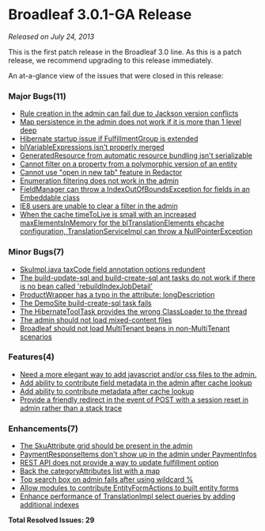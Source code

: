 # Broadleaf 3.0.1-GA Release

_Released on July 24, 2013_

This is the first patch release in the Broadleaf 3.0 line. As this is a patch release, we recommend upgrading to this release immediately.

An at-a-glance view of the issues that were closed in this release:
### Major Bugs(11)
- [Rule creation in the admin can fail due to Jackson version conflicts](https://github.com/BroadleafCommerce/BroadleafCommerce/issues/209)
- [Map persistence in the admin does not work if it is more than 1 level deep](https://github.com/BroadleafCommerce/BroadleafCommerce/issues/207)
- [Hibernate startup issue if FulfillmentGroup is extended](https://github.com/BroadleafCommerce/BroadleafCommerce/issues/205)
- [blVariableExpressions isn't properly merged](https://github.com/BroadleafCommerce/BroadleafCommerce/issues/203)
- [GeneratedResource from automatic resource bundling isn't serializable](https://github.com/BroadleafCommerce/BroadleafCommerce/issues/201)
- [Cannot filter on a property from a polymorphic version of an entity](https://github.com/BroadleafCommerce/BroadleafCommerce/issues/186)
- [Cannot use "open in new tab" feature in Redactor](https://github.com/BroadleafCommerce/BroadleafCommerce/issues/185)
- [Enumeration filtering does not work in the admin](https://github.com/BroadleafCommerce/BroadleafCommerce/issues/178)
- [FieldManager can throw a IndexOutOfBoundsException for fields in an Embeddable class](https://github.com/BroadleafCommerce/BroadleafCommerce/issues/170)
- [IE8 users are unable to clear a filter in the admin](https://github.com/BroadleafCommerce/BroadleafCommerce/issues/162)
- [When the cache timeToLive is small with an increased maxElementsInMemory for the blTranslationElements ehcache configuration, TranslationServiceImpl can throw a NullPointerException](https://github.com/BroadleafCommerce/BroadleafCommerce/issues/148)

### Minor Bugs(7)
- [SkuImpl.java taxCode field annotation options redundent](https://github.com/BroadleafCommerce/BroadleafCommerce/issues/212)
- [The build-update-sql and build-create-sql ant tasks do not work if there is no bean called 'rebuildIndexJobDetail'](https://github.com/BroadleafCommerce/BroadleafCommerce/issues/206)
- [ProductWrapper has a typo in the attribute: longDescription](https://github.com/BroadleafCommerce/BroadleafCommerce/issues/184)
- [The DemoSite build-create-sql task fails](https://github.com/BroadleafCommerce/BroadleafCommerce/issues/167)
- [The HibernateToolTask provides the wrong ClassLoader to the thread](https://github.com/BroadleafCommerce/BroadleafCommerce/issues/166)
- [The admin should not load mixed-content files](https://github.com/BroadleafCommerce/BroadleafCommerce/issues/152)
- [Broadleaf should not load MultiTenant beans in non-MultiTenant scenarios](https://github.com/BroadleafCommerce/BroadleafCommerce/issues/151)

### Features(4)
- [Need a more elegant way to add javascript and/or css files to the admin.](https://github.com/BroadleafCommerce/BroadleafCommerce/issues/179)
- [Add ability to contribute field metadata in the admin after cache lookup](https://github.com/BroadleafCommerce/BroadleafCommerce/issues/165)
- [Add ability to contribute metadata after cache lookup](https://github.com/BroadleafCommerce/BroadleafCommerce/issues/164)
- [Provide a friendly redirect in the event of POST with a session reset in admin rather than a stack trace](https://github.com/BroadleafCommerce/BroadleafCommerce/issues/156)

### Enhancements(7)
- [The SkuAttribute grid should be present in the admin](https://github.com/BroadleafCommerce/BroadleafCommerce/issues/208)
- [PaymentResponseItems don't show up in the admin under PaymentInfos](https://github.com/BroadleafCommerce/BroadleafCommerce/issues/194)
- [REST API does not provide a way to update fulfillment option](https://github.com/BroadleafCommerce/BroadleafCommerce/issues/193)
- [Back the categoryAttributes list with a map](https://github.com/BroadleafCommerce/BroadleafCommerce/issues/177)
- [Top search box on admin fails after using wildcard %](https://github.com/BroadleafCommerce/BroadleafCommerce/issues/175)
- [Allow modules to contribute EntityFormActions to built entity forms](https://github.com/BroadleafCommerce/BroadleafCommerce/issues/173)
- [Enhance performance of TranslationImpl select queries by adding additional indexes](https://github.com/BroadleafCommerce/BroadleafCommerce/issues/149)


**Total Resolved Issues: 29**
